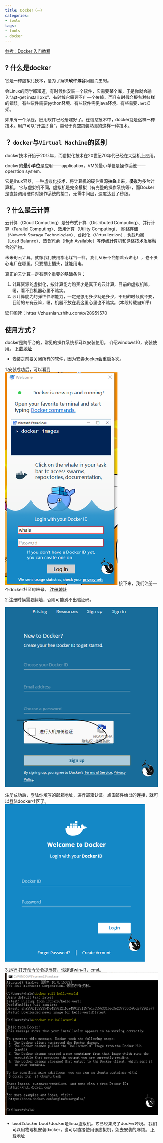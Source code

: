 ```yaml
---
title: Docker（一）
categories:
- tools
tags:
- tools
- docker
---
```


[参考：Docker 入门教程](http://www.ruanyifeng.com/blog/2018/02/docker-tutorial.html)

## ? 什么是docker

它是一种虚拟化技术，是为了解决**软件兼容**问题而生的。

会Linux的同学都知道，有时候你安装一个软件，它需要某个库，于是你就会输入“apt-get install xxx"，有时候它需要不止一个依赖，而且有时候会报各种各样的错误。有些软件需要python环境、有些软件需要java环境、有些需要`.net`框架。

如果有一个系统，应用软件已经搭建好了。在信息技术中，docker就是这样一种技术。用户可以”开盖即食“，类似于真空包装熟食的这样一种技术。

## ？ `docker`与`Virtual Machine`的区别
docker技术开始于2013年，而虚拟化技术在20世纪70年代已经在大型机上应用。

docker的**最小单位**是应用——application，VM的最小单位是操作系统——operation system.

它是linux容器，一种虚拟化技术，将计算机的硬件资源**抽象**出来，**模拟**为多台计算机。
它与虚拟机不同，虚拟机是完全模拟（有完整的操作系统等），而Docker是直接调用硬件对操作系统的接口，无需中间层，速度达到了秒级。

## ？什么是云计算

云计算（Cloud Computing）是分布式计算（Distributed Computing）、并行计算（Parallel Computing）、效用计算（Utility Computing）、 网络存储（Network Storage Technologies）、虚拟化（Virtualization）、负载均衡（Load Balance）、热备冗余（High Available）等传统计算机和网络技术发展融合的产物。

未来的云计算，就像我们使用水电煤气一样，我们从来不会想着去建电厂，也不关心电厂在哪里，只要插上插头，就能用电。

 真正的云计算一定有两个重要的基础条件：

1.  计算资源的虚拟化，按计算能力购买才是真正的云计算，目前的虚拟机嘛，嗯，看不到机器心里不踏实。
2.  云计算能力的弹性伸缩能力，一定是想用多少就是多少，不用的时候就不要，目前的专有云嘛，嗯，机器不放在我这里心里也不踏实。(本段转载自知乎)

延伸阅读：https://zhuanlan.zhihu.com/p/28959570

## 使用方式？
docker是跨平台的，常见的操作系统都可以安装使用。
介绍windows10，安装使用。
[下载地址](https://store.docker.com/editions/community/docker-ce-desktop-windows)
* 安装之前要关闭所有的软件，因为安装docker会重启多次。

1.安装成功后，可以看到
![](https://raw.githubusercontent.com/Whale3070/Whale3070.github.io/master/images/08-05-05/%E6%8D%95%E8%8E%B7.PNG)
接下来，我们注册一个docker社区的账号。
[注册地址](https://cloud.docker.com/)

2.注册时候需要翻墙，否则可能刷不出验证码。

![](https://raw.githubusercontent.com/Whale3070/Whale3070.github.io/master/images/08-05-05/%E6%8D%95%E8%8E%B7%203.PNG)

注册成功后，登陆你填写的邮箱地址，进行邮箱认证。点击邮件给出的连接，就可以登陆docker社区了。
![捕获 2](https://raw.githubusercontent.com/Whale3070/Whale3070.github.io/master/images/08-05-05/%E6%8D%95%E8%8E%B7%202.PNG)

3.运行
打开命令命令提示符，快捷键win+R，cmd。
![捕获 4](https://raw.githubusercontent.com/Whale3070/Whale3070.github.io/master/images/08-05-05/%E6%8D%95%E8%8E%B7%204.PNG)

- boot2docker
boot2docker是linux虚拟机。它已经集成了docker环境。
我们可以用物理机安装docker，也可以直接使用该虚拟机，免去安装的麻烦。
[下载地址](https://github.com/boot2docker/boot2docker/releases)
